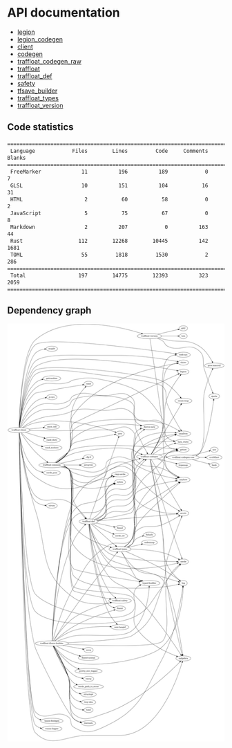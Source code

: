 # API documentation
- [legion](./legion)
- [legion_codegen](./legion_codegen)
- [client](./client)
- [codegen](./codegen)
- [traffloat_codegen_raw](./traffloat_codegen_raw)
- [traffloat](./traffloat)
- [traffloat_def](./traffloat_def)
- [safety](./safety)
- [tfsave_builder](./tfsave_builder)
- [traffloat_types](./traffloat_types)
- [traffloat_version](./traffloat_version)

## Code statistics
```
===============================================================================
 Language            Files        Lines         Code     Comments       Blanks
===============================================================================
 FreeMarker             11          196          189            0            7
 GLSL                   10          151          104           16           31
 HTML                    2           60           58            0            2
 JavaScript              5           75           67            0            8
 Markdown                2          207            0          163           44
 Rust                  112        12268        10445          142         1681
 TOML                   55         1818         1530            2          286
===============================================================================
 Total                 197        14775        12393          323         2059
===============================================================================
```

## Dependency graph
![](./depgraph.png)
